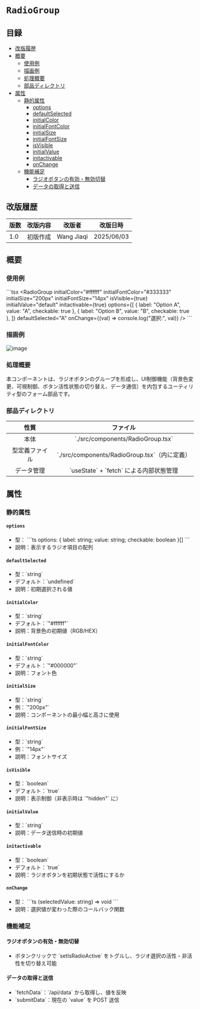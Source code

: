 # `RadioGroup`

## 目録

- [改版履歴](#改版履歴)
- [概要](#概要)
  - [使用例](#使用例)
  - [描画例](#描画例)
  - [処理概要](#処理概要)
  - [部品ディレクトリ](#部品ディレクトリ)
- [属性](#属性)
  - [静的属性](#静的属性)
    - [options](#options)
    - [defaultSelected](#defaultselected)
    - [initialColor](#initialcolor)
    - [initialFontColor](#initialfontcolor)
    - [initialSize](#initialsize)
    - [initialFontSize](#initialfontsize)
    - [isVisible](#isvisible)
    - [initialValue](#initialvalue)
    - [initactivable](#initactivable)
    - [onChange](#onchange)
  - [機能補足](#機能補足)
    - [ラジオボタンの有効・無効切替](#ラジオボタンの有効無効切替)
    - [データの取得と送信](#データの取得と送信)

## 改版履歴

| 版数 | 改版内容     | 改版者   | 改版日時   |
| ---- | ------------ | -------- | ---------- |
| 1.0  | 初版作成     | Wang Jiaqi | 2025/06/03 |

## 概要

### 使用例

\`\`\`tsx
<RadioGroup
  initialColor="#ffffff"
  initialFontColor="#333333"
  initialSize="200px"
  initialFontSize="14px"
  isVisible={true}
  initialValue="default"
  initactivable={true}
  options={[
    { label: "Option A", value: "A", checkable: true },
    { label: "Option B", value: "B", checkable: true },
  ]}
  defaultSelected="A"
  onChange={(val) => console.log("選択:", val)}
/>
\`\`\`

### 描画例

![image](/components/specification/img/RadioGroup.jpg)

### 処理概要

本コンポーネントは、ラジオボタンのグループを形成し、UI制御機能（背景色変更、可視制御、ボタン活性状態の切り替え、データ通信）を内包するユーティリティ型のフォーム部品です。

### 部品ディレクトリ

|       性質       |                     ファイル                     |
| :--------------: | :----------------------------------------------: |
|       本体       | \`./src/components/RadioGroup.tsx\`                |
| 型定義ファイル   | \`./src/components/RadioGroup.tsx\`（内に定義）     |
|  データ管理      | \`useState\` + \`fetch\` による内部状態管理           |

## 属性

### 静的属性

#### `options`

- 型：
  \`\`\`ts
  options: { label: string; value: string; checkable: boolean }[]
  \`\`\`
- 説明：表示するラジオ項目の配列

#### `defaultSelected`

- 型：\`string\`
- デフォルト：\`undefined\`
- 説明：初期選択される値

#### `initialColor`

- 型：\`string\`
- デフォルト：\`"#ffffff"\`
- 説明：背景色の初期値（RGB/HEX）

#### `initialFontColor`

- 型：\`string\`
- デフォルト：\`"#000000"\`
- 説明：フォント色

#### `initialSize`

- 型：\`string\`
- 例：\`"200px"\`
- 説明：コンポーネントの最小幅と高さに使用

#### `initialFontSize`

- 型：\`string\`
- 例：\`"14px"\`
- 説明：フォントサイズ

#### `isVisible`

- 型：\`boolean\`
- デフォルト：\`true\`
- 説明：表示制御（非表示時は \`"hidden"\` に）

#### `initialValue`

- 型：\`string\`
- 説明：データ送信時の初期値

#### `initactivable`

- 型：\`boolean\`
- デフォルト：\`true\`
- 説明：ラジオボタンを初期状態で活性にするか

#### `onChange`

- 型：
  \`\`\`ts
  (selectedValue: string) => void
  \`\`\`
- 説明：選択値が変わった際のコールバック関数

### 機能補足

#### ラジオボタンの有効・無効切替

- ボタンクリックで \`setIsRadioActive\` をトグルし、ラジオ選択の活性・非活性を切り替え可能

#### データの取得と送信

- \`fetchData\`：\`/api/data\` から取得し、値を反映
- \`submitData\`：現在の \`value\` を POST 送信